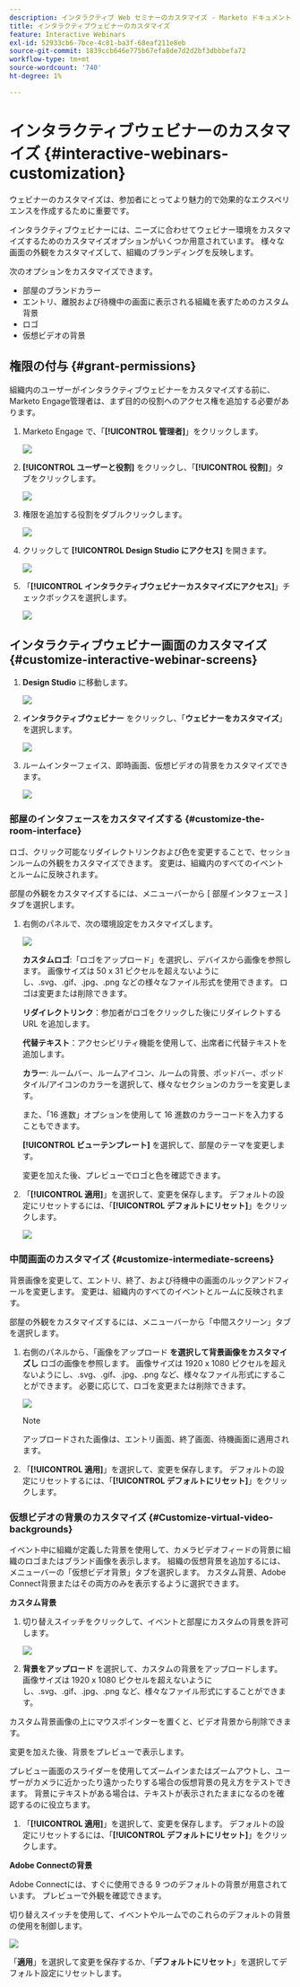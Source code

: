```yaml
---
description: インタラクティブ Web セミナーのカスタマイズ - Marketo ドキュメント – 製品ドキュメント
title: インタラクティブウェビナーのカスタマイズ
feature: Interactive Webinars
exl-id: 52933cb6-7bce-4c81-ba3f-68eaf211e8eb
source-git-commit: 1839ccb646e775b67efa8de7d2d2bf3dbbbefa72
workflow-type: tm+mt
source-wordcount: '740'
ht-degree: 1%

---
```


# インタラクティブウェビナーのカスタマイズ {#interactive-webinars-customization}

ウェビナーのカスタマイズは、参加者にとってより魅力的で効果的なエクスペリエンスを作成するために重要です。

インタラクティブウェビナーには、ニーズに合わせてウェビナー環境をカスタマイズするためのカスタマイズオプションがいくつか用意されています。 様々な画面の外観をカスタマイズして、組織のブランディングを反映します。

次のオプションをカスタマイズできます。

* 部屋のブランドカラー
* エントリ、離脱および待機中の画面に表示される組織を表すためのカスタム背景
* ロゴ
* 仮想ビデオの背景

## 権限の付与 {#grant-permissions}

組織内のユーザーがインタラクティブウェビナーをカスタマイズする前に、Marketo Engage管理者は、まず目的の役割へのアクセス権を追加する必要があります。

1. Marketo Engage で、「**[!UICONTROL 管理者]**」をクリックします。

   ![](assets/interactive-webinars-customization-1.png)

1. **[!UICONTROL ユーザーと役割]** をクリックし、「**[!UICONTROL 役割]**」タブをクリックします。

   ![](assets/interactive-webinars-customization-2.png)

1. 権限を追加する役割をダブルクリックします。

   ![](assets/interactive-webinars-customization-3.png)

1. クリックして **[!UICONTROL Design Studio にアクセス]** を開きます。

   ![](assets/interactive-webinars-customization-4.png)

1. 「**[!UICONTROL インタラクティブウェビナーカスタマイズにアクセス]**」チェックボックスを選択します。

   ![](assets/interactive-webinars-customization-5.png)

## インタラクティブウェビナー画面のカスタマイズ {#customize-interactive-webinar-screens}

1. **Design Studio** に移動します。

   ![](assets/interactive-webinars-customization-6.png)

1. **インタラクティブウェビナー** をクリックし、「**ウェビナーをカスタマイズ**」を選択します。

   ![](assets/interactive-webinars-customization-7.png)

1. ルームインターフェイス、即時画面、仮想ビデオの背景をカスタマイズできます。

   ![](assets/interactive-webinars-customization-8.png)

### 部屋のインタフェースをカスタマイズする {#customize-the-room-interface}

ロゴ、クリック可能なリダイレクトリンクおよび色を変更することで、セッションルームの外観をカスタマイズできます。 変更は、組織内のすべてのイベントとルームに反映されます。

部屋の外観をカスタマイズするには、メニューバーから [ 部屋インタフェース ] タブを選択します。

1. 右側のパネルで、次の環境設定をカスタマイズします。

   ![](assets/interactive-webinars-customization-9.png)

   **カスタムロゴ**:「ロゴをアップロード」を選択し、デバイスから画像を参照します。 画像サイズは 50 x 31 ピクセルを超えないようにし、.svg、.gif、.jpg、.png などの様々なファイル形式を使用できます。 ロゴは変更または削除できます。

   **リダイレクトリンク**：参加者がロゴをクリックした後にリダイレクトする URL を追加します。

   **代替テキスト**：アクセシビリティ機能を使用して、出席者に代替テキストを追加します。

   **カラー**: ルームバー、ルームアイコン、ルームの背景、ポッドバー、ポッドタイル/アイコンのカラーを選択して、様々なセクションのカラーを変更します。

   また、「16 進数」オプションを使用して 16 進数のカラーコードを入力することもできます。

   **[!UICONTROL ビューテンプレート]** を選択して、部屋のテーマを変更します。

   変更を加えた後、プレビューでロゴと色を確認できます。

1. 「**[!UICONTROL 適用]**」を選択して、変更を保存します。 デフォルトの設定にリセットするには、「**[!UICONTROL デフォルトにリセット]**」をクリックします。

   ![](assets/interactive-webinars-customization-10.png)

### 中間画面のカスタマイズ {#customize-intermediate-screens}

背景画像を変更して、エントリ、終了、および待機中の画面のルックアンドフィールを変更します。 変更は、組織内のすべてのイベントとルームに反映されます。

部屋の外観をカスタマイズするには、メニューバーから「中間スクリーン」タブを選択します。

1. 右側のパネルから、「画像をアップロード **を選択して背景画像をカスタマイズし** ロゴの画像を参照します。 画像サイズは 1920 x 1080 ピクセルを超えないようにし、.svg、.gif、.jpg、.png など、様々なファイル形式にすることができます。 必要に応じて、ロゴを変更または削除できます。

   ![](assets/interactive-webinars-customization-11.png)

   >[!NOTE]
   >
   >アップロードされた画像は、エントリ画面、終了画面、待機画面に適用されます。

1. 「**[!UICONTROL 適用]**」を選択して、変更を保存します。 デフォルトの設定にリセットするには、「**[!UICONTROL デフォルトにリセット]**」をクリックします。

### 仮想ビデオの背景のカスタマイズ {#Customize-virtual-video-backgrounds}

イベント中に組織が定義した背景を使用して、カメラビデオフィードの背景に組織のロゴまたはブランド画像を表示します。 組織の仮想背景を追加するには、メニューバーの「仮想ビデオ背景」タブを選択します。 カスタム背景、Adobe Connect背景またはその両方のみを表示するように選択できます。

**カスタム背景**

1. 切り替えスイッチをクリックして、イベントと部屋にカスタムの背景を許可します。

   ![](assets/interactive-webinars-customization-12.png)

1. **背景をアップロード** を選択して、カスタムの背景をアップロードします。 画像サイズは 1920 x 1080 ピクセルを超えないようにし、.svg、.gif、.jpg、.png など、様々なファイル形式にすることができます。

カスタム背景画像の上にマウスポインターを置くと、ビデオ背景から削除できます。

変更を加えた後、背景をプレビューで表示します。

プレビュー画面のスライダーを使用してズームインまたはズームアウトし、ユーザーがカメラに近かったり遠かったりする場合の仮想背景の見え方をテストできます。 背景にテキストがある場合は、テキストが表示されたままになるのを確認するのに役立ちます。

1. 「**[!UICONTROL 適用]**」を選択して、変更を保存します。 デフォルトの設定にリセットするには、「**[!UICONTROL デフォルトにリセット]**」をクリックします。

**Adobe Connectの背景**

Adobe Connectには、すぐに使用できる 9 つのデフォルトの背景が用意されています。 プレビューで外観を確認できます。

切り替えスイッチを使用して、イベントやルームでのこれらのデフォルトの背景の使用を制御します。

![](assets/interactive-webinars-customization-13.png)

「**適用**」を選択して変更を保存するか、「**デフォルトにリセット**」を選択してデフォルト設定にリセットします。
